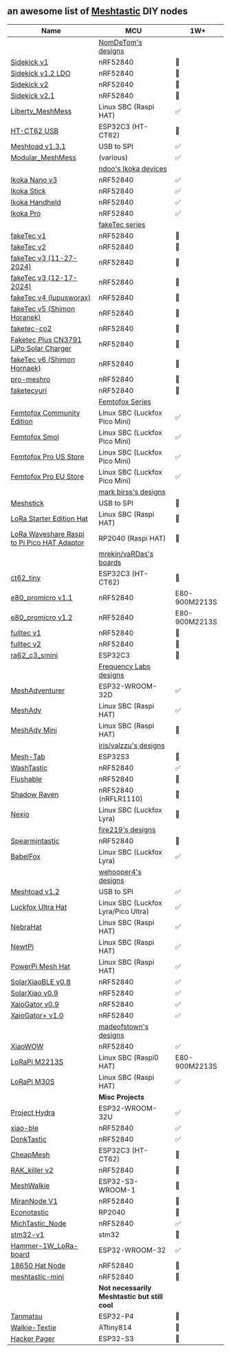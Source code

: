 ## an awesome list of [Meshtastic](https://meshtastic.org) DIY nodes

| Name | MCU | 1W+ |
|------|-----|----|
| | [NomDeTom's designs](https://github.com/NomDeTom/NiceRa) | |
| [Sidekick v1](https://github.com/NomDeTom/NiceRa/tree/main/Sidekick%20Breakout%20V1.0) | nRF52840 | 🚫 |
| [Sidekick v1.2 LDO](https://github.com/NomDeTom/NiceRa/tree/main/Sidekick%20Breakout%20V1.2%20LDO) | nRF52840 | 🚫 |
| [Sidekick v2](https://github.com/NomDeTom/NiceRa/tree/main/Sidekick%20Breakout%20V2.0) | nRF52840 | 🚫 |
| [Sidekick v2.1](https://github.com/NomDeTom/NiceRa/tree/main/Sidekick%20Breakout%20V2.1) | nRF52840 | 🚫 |
| [Liberty_MeshMess](https://github.com/NomDeTom/Liberty_MeshMess) | Linux SBC (Raspi HAT) | ✅ |
| [HT-CT62 USB](https://github.com/NomDeTom/HT-CT62_USB) | ESP32C3 (HT-CT62) | 🚫 |
| [Meshtoad v1.3.1](https://oshwlab.com/nomdetom/meshtoad-v1-2_copy) | USB to SPI | ✅ |
| [Modular_MeshMess](https://github.com/NomDeTom/Modular_MeshMess) | (various) | ✅ |
| | [ndoo's Ikoka devices](https://github.com/ndoo/) | |
| [Ikoka Nano v3](https://github.com/ndoo/ikoka-nano-meshtastic-device) | nRF52840 | ✅ |
| [Ikoka Stick](https://github.com/ndoo/ikoka-stick-meshtastic-device) | nRF52840 | ✅ |
| [Ikoka Handheld](https://github.com/ndoo/ikoka-handheld-meshtastic-device) | nRF52840 | ✅ |
| [Ikoka Pro](https://github.com/ndoo/ikoka-pro-meshtastic-device) | nRF52840 | ✅ |
| | [fakeTec series](https://github.com/gargomoma/fakeTec_pcb) |
| [fakeTec v1](https://github.com/gargomoma/fakeTec_pcb/blob/main/gerbers/fakeTec_pcb_v1_2024-04-15.zip) | nRF52840 | 🚫 |
| [fakeTec v2](https://github.com/gargomoma/fakeTec_pcb/blob/main/gerbers/fakeTec_pcb_v2_2024-06-06.zip) | nRF52840 | 🚫 |
| [fakeTec v3 (11-27-2024)](https://github.com/gargomoma/fakeTec_pcb/blob/main/gerbers/fakeTec_pcb_v3_2024-11-27.zip) | nRF52840 | 🚫 |
| [fakeTec v3 (12-17-2024)](https://github.com/gargomoma/fakeTec_pcb/blob/main/gerbers/fakeTec_pcb_v3_2024-12-17.zip) | nRF52840 | 🚫 |
| [fakeTec v4 (lupusworax)](https://github.com/gargomoma/fakeTec_pcb/blob/main/gerbers/lupusworax_fakeTec_pcb_v4_GERBER.zip) | nRF52840 | 🚫 |
| [fakeTec v5 (Shimon Horanek)](https://github.com/gargomoma/fakeTec_pcb/blob/main/gerbers/ShimonHoranek_fakeTecv5_gerber_files.zip) | nRF52840 | 🚫 |
| [faketec-co2](https://github.com/paulwalko/faketec-co2) | nRF52840 | 🚫 |
| [Faketec Plus CN3791 LiPo Solar Charger](https://oshwlab.com/skvery/faketec-plus-cn3791-lipo-solar-charger) | nRF52840 | 🚫 |
| [fakeTec v6 (Shimon Hornaek)](https://github.com/gargomoma/fakeTec_pcb/issues/26) | nRF52840 | 🚫 |
| [pro-meshro](https://github.com/hawkeyes0v0/pro-meshro/) | nRF52840 | 🚫 |
| [faketecyuri](https://github.com/Yurisu/meshtastic-faketecyuri) | nRF52840 | 🚫 |
| | [Femtofox Series](https://github.com/femtofox/Femtofox_Community_Hardware) |
| [Femtofox Community Edition](https://github.com/femtofox/Femtofox_Community_Hardware/tree/main/Assets/Femtofox%20CE%20Alpha%201.1) | Linux SBC (Luckfox Pico Mini) | ✅ |
| [Femtofox Smol](https://github.com/femtofox/Femtofox_Community_Hardware/tree/main/Assets/Femtofox%20SE-RA-WIO%20Alpha%201.0) | Linux SBC (Luckfox Pico Mini) | ✅ |
| [Femtofox Pro US Store](https://opensourcecountry.etsy.com/) | Linux SBC (Luckfox Pico Mini) | ✅ |
| [Femtofox Pro EU Store](https://nomdetom.etsy.com/) | Linux SBC (Luckfox Pico Mini) | ✅ |
| | [mark birss's designs](https://github.com/markbirss/) | |
| [Meshstick](https://github.com/markbirss/MESHSTICK) | USB to SPI | 🚫 |
| [LoRa Starter Edition Hat](https://github.com/markbirss/lora-starter-edition-sx1262-i2c) | Linux SBC (Raspi HAT) | 🚫 |
| [LoRa Waveshare Raspi to Pi Pico HAT Adaptor](https://github.com/markbirss/lora-ws-raspberry-pi-pico-to-rpi-adapter) | RP2040 (Raspi HAT) | 🚫 |
| | [mrekin/vaRDas's boards](https://github.com/mrekin/MeshtasticCustomBoards/) |
| [ct62_tiny](https://github.com/mrekin/MeshtasticCustomBoards/tree/main/Gerbers/ct62_tiny) | ESP32C3 (HT-CT62) | 🚫 |
| [e80_promicro v1.1](https://github.com/mrekin/MeshtasticCustomBoards/tree/main/Gerbers/e80_promicro/v1.1) | nRF52840 | E80-900M2213S |
| [e80_promicro v1.2](https://github.com/mrekin/MeshtasticCustomBoards/tree/main/Gerbers/e80_promicro/v1.2) | nRF52840 | E80-900M2213S |
| [fulltec v1](https://github.com/mrekin/MeshtasticCustomBoards/tree/main/Gerbers/fulltec/v1) | nRF52840 | 🚫 |
| [fulltec v2](https://github.com/mrekin/MeshtasticCustomBoards/tree/main/Gerbers/fulltec/v2) | nRF52840 | 🚫 |
| [ra62_c3_smini](https://github.com/mrekin/MeshtasticCustomBoards/tree/main/Gerbers/ra62_c3_smini) | ESP32C3 | 🚫 |
| | [Frequency Labs designs](https://github.com/chrismyers2000) | |
| [MeshAdventurer](https://github.com/chrismyers2000/MeshAdventurer) | ESP32-WROOM-32D | ✅ |
| [MeshAdv](https://github.com/chrismyers2000/MeshAdv-Pi-Hat) | Linux SBC (Raspi HAT) | ✅ |
| [MeshAdv Mini](https://github.com/chrismyers2000/MeshAdv-Mini) | Linux SBC (Raspi HAT) | 🚫 |
| | [iris/valzzu's designs](https://github.com/valzzu/meshtastic-pcbs) |
| [Mesh-Tab](https://github.com/valzzu/Mesh-Tab) | ESP32S3 | 🚫 |
| [WashTastic](https://github.com/valzzu/meshtastic-pcbs/tree/main/WashTastic) | nRF52840 | ✅ |
| [Flushable](https://github.com/valzzu/meshtastic-pcbs/tree/main/Flushable) | nRF52840 | 🚫 |
| [Shadow Raven](https://github.com/valzzu/meshtastic-pcbs/tree/main/Shadow%20Raven) | nRF52840 (nRFLR1110)| 🚫 |
| [Nexio](https://github.com/valzzu/meshtastic-pcbs/tree/main/Nexio) | Linux SBC (Luckfox Lyra) | 🚫 |
| | [fire219's designs](https://github.com/fire219) | |
| [Spearmintastic](https://github.com/fire219/spearmintastic) | nRF52840 | 🚫 |
| [BabelFox](https://github.com/fire219/babelfox) | Linux SBC (Luckfox Lyra) | ✅ |
| | [wehooper4's designs](https://github.com/wehooper4/Meshtastic-Hardware) |
| [Meshtoad v1.2](https://oshwlab.com/mtnmesh/meshtoad-v1-2) | USB to SPI | ✅ |
| [Luckfox Ultra Hat](https://github.com/wehooper4/Meshtastic-Hardware/tree/main/Luckfox%20Ultra%20Hat) | Linux SBC (Luckfox Lyra/Pico Ultra) | ✅ |
| [NebraHat](https://github.com/wehooper4/Meshtastic-Hardware/tree/main/NebraHat) | Linux SBC (Raspi HAT) | ✅ |
| [NewtPi](https://github.com/wehooper4/Meshtastic-Hardware/tree/main/NewtPi) | Linux SBC (Raspi HAT)| ✅ |
| [PowerPi Mesh Hat](https://github.com/wehooper4/Meshtastic-Hardware/tree/main/PowerPi%20Mesh%20Hat/V0.9) | Linux SBC (Raspi HAT) | ✅ |
| [SolarXiaoBLE v0.8](https://github.com/wehooper4/Meshtastic-Hardware/tree/main/XaioSeries/V0.8) | nRF52840 | ✅ |
| [SolarXiao v0.9](https://github.com/wehooper4/Meshtastic-Hardware/tree/main/XaioSeries/V0.9/SolarXaio) | nRF52840 | ✅ |
| [XaioGator v0.9](https://github.com/wehooper4/Meshtastic-Hardware/tree/main/XaioSeries/V0.9/XaioGator) | nRF52840 | ✅ |
| [XaioGator+ v1.0](https://github.com/wehooper4/Meshtastic-Hardware/tree/main/XaioSeries/V1.0/XiaoGator%2B) | nRF52840 | ✅ |
| | [madeofstown's designs](https://oshwlab.com/jljohnson87/works) | |
| [XiaoWOW](https://oshwlab.com/jljohnson87/xiaowow) | nRF52840 | ✅ |
| [LoRaPi M2213S](https://oshwlab.com/jljohnson87/lorapi-m2213s) | Linux SBC (Raspi0 HAT) | E80-900M2213S |
| [LoRaPi M30S](https://oshwlab.com/jljohnson87/lorapi-m30s) | Linux SBC (Raspi HAT) | ✅ |
| | **Misc Projects** | |
| [Project Hydra](https://github.com/Hydra-Designs/project-hydra-meshtastic-pcb) | ESP32-WROOM-32U | ✅ |
| [xiao-ble](https://github.com/andrew-moroz/xiao-ble-pcb) | nRF52840 | ✅ |
| [DonkTastic](https://github.com/jycannel/DonkTastic_pcb) | nRF52840 | ✅ |
| [CheapMesh](https://github.com/joyel24/CheapMesh) | ESP32C3 (HT-CT62) | 🚫 |
| [RAK_killer v2](https://github.com/Uroboros67/rak_killer)| nRF52840 | 🚫 |
| [MeshWalkie](https://hackaday.io/project/202551-meshwalkie) | ESP32-S3-WROOM-1 | 🚫 |
| [MiranNode V1](https://www.pcbway.com/project/shareproject/Meshtastic_Compatible_Node_433afb1c.html) | nRF52840 | 🚫 |
| [Econotastic](https://sites.google.com/view/econotastic/home) | RP2040 | 🚫 |
| [MichTastic_Node](https://github.com/Hamspiced/MichTastic_Node) | nRF52840 | ✅ |
| [stm32-v1](https://github.com/Stary2001/my-mesh-nodes/tree/main/hardware/stm32-v1) | stm32 | 🚫 |
| [Hammer-1W_LoRa-board](https://github.com/BrokenCircuitRanch/Hammer-1W_LORA-board) | ESP32-WROOM-32 | ✅ |
| [18650 Hat Node](https://github.com/canadamadman/18650_Hat_Node/) | nRF52840 | 🚫 |
| [meshtastic-mini](https://oshwhub.com/shenye894/meshtastic-mini) | nRF52840 | 🚫 |
| | **Not necessarily Meshtastic but still cool** | |
| [Tanmatsu](https://nicolaielectronics.nl/tanmatsu/) | ESP32-P4 | 🚫 |
| [Walkie-Textie](https://github.com/technoblogy/walkie-textie) | ATtiny814 | 🚫 |
| [Hacker Pager](https://www.hackerpager.net/) | ESP32-S3 | 🚫 |
